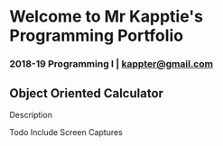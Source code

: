 # Welcome to Mr Kapptie's Programming Portfolio
### 2018-19 Programming I | kappter@gmail.com

## Object Oriented Calculator
Description

Todo Include Screen Captures
